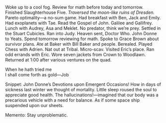 Woke up to a cool fog. Review for math before today and tomorrow. Finished Slaughterhouse Five. *Traversed the moon-like ruins of Dresden.* Pareto optimality—a no-sum game. Had breakfast with Ben, Jack and Emily. Had exoplanets with Tae. Read the Gospel of John. Galilee and Gallifrey. Lunch with Audrey, Asa and Meklet. No predator, think we’re prey. Settled in the Stuart Cubicles. Ran into Judy. Heaven sent, Doctor Who. John Donne to Yeats. Spend tomorrow reviewing for math. Spoke to Grace Brown about survivor plans. Ate at Baker with Bill Baker and people. Berealed. Played Chess with Adrien. Nat out at Tribal. Micro-scav. Visited Eric’s place. Ran odd errands with Eric. Wore seven jackets from Crown to Woodlawn. Returned at 1:00 after various ventures on the quad. 

When he hath tried me   
I shall come forth as gold—Job

Snippet: John Donne’s Devotions upon Emergent Occasions\! How in days of sickness last winter we thought of mortality. Little sleep roused the soul to appreciate good health. The hallucinations\!—imagined that our body was a precarious vehicle with a need for balance. As if some space ship suspended upon our sheets. 

Memento: Stay unproblematic.